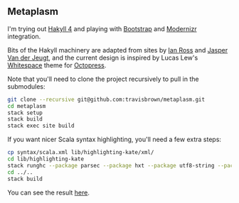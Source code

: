 Metaplasm
---------

I'm trying out [Hakyll 4](http://jaspervdj.be/hakyll/)
and playing with [Bootstrap](http://twitter.github.com/bootstrap/)
and [Modernizr](http://modernizr.com/) integration.

Bits of the Hakyll machinery are adapted from sites by
[Ian Ross](https://github.com/ian-ross/blog) and
[Jasper Van der Jeugt](https://github.com/jaspervdj/jaspervdj),
and the current design is inspired by Lucas Lew's
[Whitespace](https://github.com/lucaslew/whitespace) theme for [Octopress](http://octopress.org/).

Note that you'll need to clone the project recursively to pull in the
submodules:

``` bash
git clone --recursive git@github.com:travisbrown/metaplasm.git
cd metaplasm
stack setup
stack build
stack exec site build
```

If you want nicer Scala syntax highlighting, you'll need a few extra steps:

``` bash
cp syntax/scala.xml lib/highlighting-kate/xml/
cd lib/highlighting-kate
stack runghc --package parsec --package hxt --package utf8-string --package regex-posix ParseSyntaxFiles.hs xml/
cd ../..
stack build
```

You can see the result [here](https://meta.plasm.us/).

